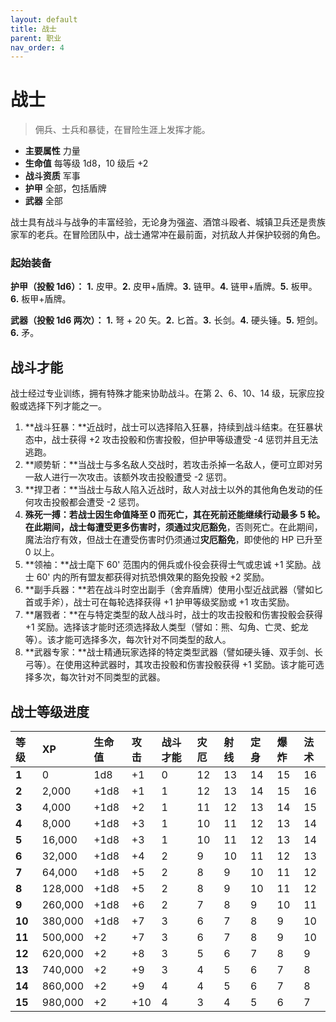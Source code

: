 ```yaml
---
layout: default
title: 战士
parent: 职业
nav_order: 4
---
```


# 战士

> 佣兵、士兵和暴徒，在冒险生涯上发挥才能。

- **主要属性**	力量
- **生命值**	每等级 1d8，10 级后 +2
- **战斗资质**	军事
- **护甲**	全部，包括盾牌
- **武器**	全部

战士具有战斗与战争的丰富经验，无论身为强盗、酒馆斗殴者、城镇卫兵还是贵族家军的老兵。在冒险团队中，战士通常冲在最前面，对抗敌人并保护较弱的角色。

### 起始装备

**护甲（投骰 1d6）：** **1.** 皮甲。**2.** 皮甲+盾牌。**3.** 链甲。**4.** 链甲+盾牌。**5.** 板甲。**6.** 板甲+盾牌。

**武器（投骰 1d6 两次）：** **1.** 弩 + 20 矢。**2.** 匕首。**3.** 长剑。**4.** 硬头锤。**5.** 短剑。**6.** 矛。

## 战斗才能

战士经过专业训练，拥有特殊才能来协助战斗。在第 2、6、10、14 级，玩家应投骰或选择下列才能之一。

1. **战斗狂暴：**近战时，战士可以选择陷入狂暴，持续到战斗结束。在狂暴状态中，战士获得 +2 攻击投骰和伤害投骰，但护甲等级遭受 -4 惩罚并且无法逃跑。
2. **顺势斩：**当战士与多名敌人交战时，若攻击杀掉一名敌人，便可立即对另一敌人进行一次攻击。该额外攻击投骰遭受 -2 惩罚。
3. **捍卫者：**当战士与敌人陷入近战时，敌人对战士以外的其他角色发动的任何攻击投骰都会遭受 -2 惩罚。
4. **殊死一搏：**若战士因生命值降至 0 而死亡，其在死前还能继续行动最多 5 轮。在此期间，战士每遭受更多伤害时，须通过**灾厄豁免**，否则死亡。在此期间，魔法治疗有效，但战士在遭受伤害时仍须通过**灾厄豁免**，即使他的 HP 已升至 0 以上。
5. **领袖：**战士麾下 60' 范围内的佣兵或仆役会获得士气或忠诚 +1 奖励。战士 60' 内的所有盟友都获得对抗恐惧效果的豁免投骰 +2 奖励。
6. **副手兵器：**若在战斗时空出副手（舍弃盾牌）使用小型近战武器（譬如匕首或手斧），战士可在每轮选择获得 +1 护甲等级奖励或 +1 攻击奖励。
7. **屠戮者：**在与特定类型的敌人战斗时，战士的攻击投骰和伤害投骰会获得 +1 奖励。选择该才能时还须选择敌人类型（譬如：熊、勾角、亡灵、蛇龙等）。该才能可选择多次，每次针对不同类型的敌人。
8. **武器专家：**战士精通玩家选择的特定类型武器（譬如硬头锤、双手剑、长弓等）。在使用这种武器时，其攻击投骰和伤害投骰获得 +1 奖励。该才能可选择多次，每次针对不同类型的武器。

## 战士等级进度

| 等级 | XP | 生命值 | 攻击 | 战斗才能 | 灾厄 | 射线 | 定身 | 爆炸 | 法术 |
| :----- | :------ | :--------- | :----- | :------------- | :--- | :--- | :--- | :---- | :---- |
| **1** | 0 | 1d8 | +1 | 0 | 12 | 13 | 14 | 15 | 16 |
| **2** | 2,000 | +1d8 | +1 | 1 | 12 | 13 | 14 | 15 | 16 |
| **3** | 4,000 | +1d8 | +2 | 1 | 11 | 12 | 13 | 14 | 15 |
| **4** | 8,000 | +1d8 | +3 | 1 | 10 | 11 | 12 | 13 | 14 |
| **5** | 16,000 | +1d8 | +3 | 1 | 10 | 11 | 12 | 13 | 14 |
| **6** | 32,000 | +1d8 | +4 | 2 | 9 | 10 | 11 | 12 | 13 |
| **7** | 64,000 | +1d8 | +5 | 2 | 8 | 9 | 10 | 11 | 12 |
| **8** | 128,000 | +1d8 | +5 | 2 | 8 | 9 | 10 | 11 | 12 |
| **9** | 260,000 | +1d8 | +6 | 2 | 7 | 8 | 9 | 10 | 11 |
| **10** | 380,000 | +1d8 | +7 | 3 | 6 | 7 | 8 | 9 | 10 |
| **11** | 500,000 | +2 | +7 | 3 | 6 | 7 | 8 | 9 | 10 |
| **12** | 620,000 | +2 | +8 | 3 | 5 | 6 | 7 | 8 | 9 |
| **13** | 740,000 | +2 | +9 | 3 | 4 | 5 | 6 | 7 | 8 |
| **14** | 860,000 | +2 | +9 | 4 | 4 | 5 | 6 | 7 | 8 |
| **15** | 980,000 | +2 | +10 | 4 | 3 | 4 | 5 | 6 | 7 |
